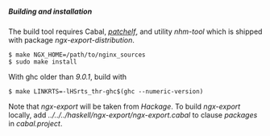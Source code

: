 ##### Building and installation

The build tool requires Cabal, [*patchelf*](https://github.com/NixOS/patchelf),
and utility *nhm-tool* which is shipped with package *ngx-export-distribution*.

```ShellSession
$ make NGX_HOME=/path/to/nginx_sources
$ sudo make install
```

With ghc older than *9.0.1*, build with

```ShellSession
$ make LINKRTS=-lHSrts_thr-ghc$(ghc --numeric-version)
```

Note that *ngx-export* will be taken from *Hackage*. To build *ngx-export*
locally, add *../../../haskell/ngx-export/ngx-export.cabal* to clause *packages*
in *cabal.project*.

